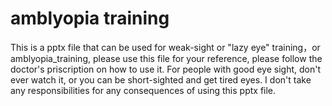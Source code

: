 # amblyopia training
This is a pptx file that can be used for weak-sight or "lazy eye" training，or amblyopia_training, please use this file for your reference, please follow the doctor's priscription on how to use it. For people with good eye sight, don't ever watch it, or you can be short-sighted and get tired eyes. I don't take any responsibilities for any consequences of using this pptx file. 

